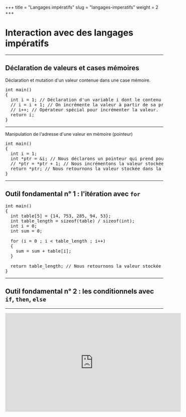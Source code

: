 +++
title = "Langages impératifs"
slug = "langages-imperatifs"
weight = 2
+++

# Interaction avec des langages impératifs

---

## Déclaration de valeurs et cases mémoires

Déclaration et mutation d'un valeur contenue dans une case mémoire.

<pre class="language-klipse-cpp">
int main()
{
  int i = 1; // Déclaration d'un variable i dont le contenu est un entier et vaut 1.
  // i = i + 1; // On incrémente la valeur à partir de sa propre valeur.
  // i++; // Opérateur spécial pour incrémenter la valeur.
  return i;
}
</pre>

---

Manipulation de l'adresse d'une valeur en mémoire (pointeur)

<pre class="language-klipse-cpp">
int main()
{
  int i = 1;
  int *ptr = &i; // Nous déclarons un pointeur qui prend pour valeur l'adresse de i.
  // *ptr = *ptr + 1; // Nous incrémentons la valeur stockée dans la case mémoire i.
  return *ptr; // Nous retournons la valeur stockée dans la case mémoire.
}</pre>

---

## Outil fondamental n° 1 : l'itération avec `for`

<pre class="language-klipse-cpp">
int main()
{
  int table[5] = {14, 753, 285, 94, 53};
  int table_length = sizeof(table) / sizeof(int);
  int i = 0;
  int sum = 0;

  for (i = 0 ; i < table_length ; i++)
  {
    sum = sum + table[i];
  }

  return table_length; // Nous retournons la valeur stockée dans la case mémoire.
}</pre>

---

## Outil fondamental n° 2 : les conditionnels avec `if`, `then`, `else`

---

<iframe width="560" height="315" src="https://www.youtube.com/embed/_Nua3Cjdik0" frameborder="0" allow="autoplay; encrypted-media" allowfullscreen></iframe>

